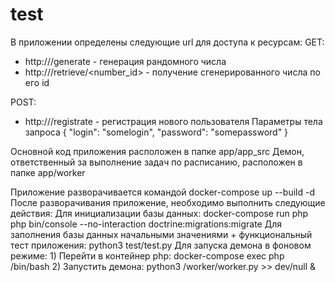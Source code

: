 # test

В приложении определены следующие url для доступа к ресурсам:
GET:
  - http://<domainame>/generate - генерация рандомного числа
  - http://<domainname>/retrieve/<number_id> - получение сгенерированного числа по его id
  
  
  
POST:
  - http://<domainname>/registrate - регистрация нового пользователя
  Параметры тела запроса 
  {
    "login": "somelogin",
    "password": "somepassword"
  }
  
  
  Основной код приложения расположен в папке app/app_src
  Демон, ответственный за выполнение задач по расписанию, расположен в папке app/worker
  
  Приложение разворачивается командой docker-compose up --build -d 
  После разворачивания приложение, необходимо выполнить следующие действия:
      Для инициализации базы данных: docker-compose run php php bin/console --no-interaction doctrine:migrations:migrate
       Для заполнения базы данных начальными значениями + функциональный тест приложения: python3 test/test.py
       Для запуска демона в фоновом режиме:
           1) Перейти в контейнер php: docker-compose exec php /bin/bash
           2) Запустить демона: python3 /worker/worker.py >> dev/null &

